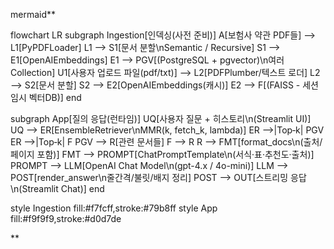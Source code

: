 
mermaid**

flowchart LR
  subgraph Ingestion[인덱싱(사전 준비)]
    A[보험사 약관 PDF들] --> L1[PyPDFLoader]
    L1 --> S1[문서 분할\nSemantic / Recursive]
    S1 --> E1[OpenAIEmbeddings]
    E1 --> PGV[(PostgreSQL + pgvector)\n여러 Collection]
    U1[사용자 업로드 파일(pdf/txt)] --> L2[PDFPlumber/텍스트 로더]
    L2 --> S2[문서 분할]
    S2 --> E2[OpenAIEmbeddings(캐시)]
    E2 --> F[(FAISS - 세션 임시 벡터DB)]
  end

  subgraph App[질의 응답(런타임)]
    UQ[사용자 질문 + 히스토리\n(Streamlit UI)]
    UQ --> ER[EnsembleRetriever\nMMR(k, fetch_k, lambda)]
    ER -->|Top‑k| PGV
    ER -->|Top‑k| F
    PGV --> R[관련 문서들]
    F --> R
    R --> FMT[format_docs\n(출처/페이지 포함)]
    FMT --> PROMPT[ChatPromptTemplate\n(서식·표·추천도·출처)]
    PROMPT --> LLM[OpenAI Chat Model\n(gpt-4.x / 4o-mini)]
    LLM --> POST[render_answer\n줄간격/불릿/배지 정리]
    POST --> OUT[스트리밍 응답\n(Streamlit Chat)]
  end

  style Ingestion fill:#f7fcff,stroke:#79b8ff
  style App fill:#f9f9f9,stroke:#d0d7de

**

